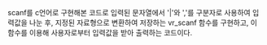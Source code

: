 scanf를 c언어로 구현해본 코드로 
입력된 문자열에서 '|'와 ','를 구분자로 사용하여 입력값을 나눈 후,
지정된 자료형으로 변환하여 저장하는 vr_scanf 함수를 구현하고, 
이 함수를 이용해 사용자로부터 입력값을 받아 출력하는 코드이다.
